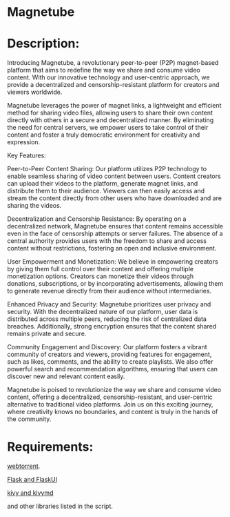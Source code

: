# Magnetube
# Description:  
Introducing Magnetube, a revolutionary peer-to-peer (P2P) magnet-based platform that aims to redefine the way we share and consume video content. With our innovative technology and user-centric approach, we provide a decentralized and censorship-resistant platform for creators and viewers worldwide.

Magnetube leverages the power of magnet links, a lightweight and efficient method for sharing video files, allowing users to share their own content directly with others in a secure and decentralized manner. By eliminating the need for central servers, we empower users to take control of their content and foster a truly democratic environment for creativity and expression.

Key Features:

Peer-to-Peer Content Sharing: Our platform utilizes P2P technology to enable seamless sharing of video content between users. Content creators can upload their videos to the platform, generate magnet links, and distribute them to their audience. Viewers can then easily access and stream the content directly from other users who have downloaded and are sharing the videos.

Decentralization and Censorship Resistance: By operating on a decentralized network, Magnetube ensures that content remains accessible even in the face of censorship attempts or server failures. The absence of a central authority provides users with the freedom to share and access content without restrictions, fostering an open and inclusive environment.

User Empowerment and Monetization: We believe in empowering creators by giving them full control over their content and offering multiple monetization options. Creators can monetize their videos through donations, subscriptions, or by incorporating advertisements, allowing them to generate revenue directly from their audience without intermediaries.

Enhanced Privacy and Security: Magnetube prioritizes user privacy and security. With the decentralized nature of our platform, user data is distributed across multiple peers, reducing the risk of centralized data breaches. Additionally, strong encryption ensures that the content shared remains private and secure.

Community Engagement and Discovery: Our platform fosters a vibrant community of creators and viewers, providing features for engagement, such as likes, comments, and the ability to create playlists. We also offer powerful search and recommendation algorithms, ensuring that users can discover new and relevant content easily.

Magnetube is poised to revolutionize the way we share and consume video content, offering a decentralized, censorship-resistant, and user-centric alternative to traditional video platforms. Join us on this exciting journey, where creativity knows no boundaries, and content is truly in the hands of the community.




# Requirements:  
[webtorrent](https://www.npmjs.com/package/webtorrent-cli).    
    
[Flask and FlaskUI](https://flask.palletsprojects.com/en/2.3.x/installation/)    
    
[kivy and kivymd](https://kivymd.readthedocs.io/en/1.1.1/)    
   

and other libraries listed in the script.
   
